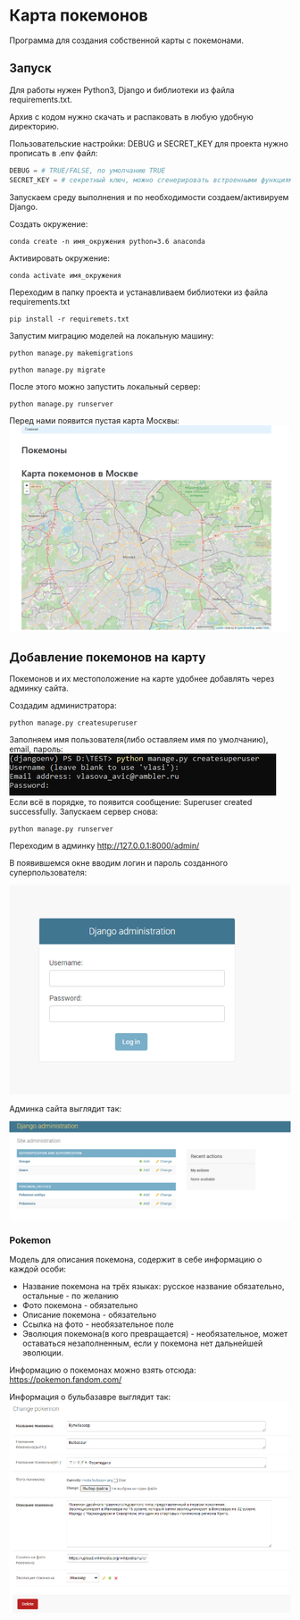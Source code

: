 # Карта покемонов

Программа для создания собственной карты с покемонами.

## Запуск

Для работы нужен Python3, Django и библиотеки из файла requirements.txt.

Архив с кодом нужно скачать и распаковать в любую удобную директорию.

Пользовательские настройки: DEBUG и SECRET_KEY для проекта нужно прописать в .env файл:
```Python
DEBUG = # TRUE/FALSE, по умолчанию TRUE
SECRET_KEY = # секретный ключ, можно сгенерировать встроенными функциями Django
```
Запускаем среду выполнения и по необходимости создаем/активируем Django.

Создать окружение:
```
conda create -n имя_окружения python=3.6 anaconda 
```

Активировать окружение:
```
conda activate имя_окружения
```

Переходим в папку проекта и устанавливаем библиотеки из файла requirements.txt

```
pip install -r requiremets.txt
```

Запустим миграцию моделей на локальную машину:

```
python manage.py makemigrations
```

```
python manage.py migrate
```

После этого можно запустить локальный сервер:

```
python manage.py runserver
```

Перед нами появится пустая карта Москвы:
![](https://github.com/atskayasatana/Images/blob/cdbb28c2e636fcd8662b8a76e1ab5c40fa273fba/Moscow_empty_card.png)

## Добавление покемонов на карту

Покемонов и их местоположение на карте удобнее добавлять через админку сайта.

Создадим администратора:
```
python manage.py createsuperuser
```
Заполняем имя пользователя(либо оставляем имя по умолчанию), email, пароль:
![](https://github.com/atskayasatana/Images/blob/7babad4221e8ad1b9027fd5505a001ffad48f5a4/create_super_user.png) 
Если всё в порядке, то появится сообщение: Superuser created successfully.
Запускаем сервер снова:
```
python manage.py runserver
```
Переходим в админку http://127.0.0.1:8000/admin/

В появившемся окне вводим логин и пароль созданного суперпользователя:

![](https://github.com/atskayasatana/Images/blob/07b21ef2c499c5787c363f2a415a0c80f1d21018/django_admin.png)

Админка сайта выглядит так:

![](https://github.com/atskayasatana/Images/blob/07b21ef2c499c5787c363f2a415a0c80f1d21018/django_admin_1.png)

### Pokemon 

 Модель для описания покемона, содержит в себе информацию о каждой особи:
 
 * Название покемона на трёх языках: русское название обязательно, остальные - по желанию
 * Фото покемона - обязательно
 * Описание покемона - обязательно
 * Ссылка на фото - необязательное поле
 * Эволюция покемона(в кого превращается) - необязательное, может оставаться незаполненным, если у покемона нет дальнейшей эволюции.
 
 Информацию о покемонах можно взять отсюда: https://pokemon.fandom.com/
 
 Информация о бульбазавре выглядит так:
 ![](https://github.com/atskayasatana/Images/blob/f467ad4594f9c5ee0db34dd2022f191664348b97/Bulbasaur_info.png)
 
 

 
 
 











